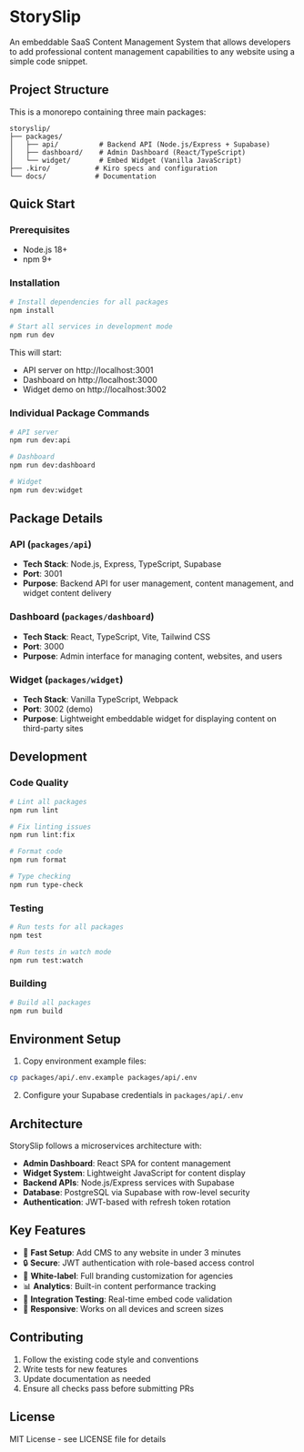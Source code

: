 # StorySlip

An embeddable SaaS Content Management System that allows developers to add professional content management capabilities to any website using a simple code snippet.

## Project Structure

This is a monorepo containing three main packages:

```
storyslip/
├── packages/
│   ├── api/          # Backend API (Node.js/Express + Supabase)
│   ├── dashboard/    # Admin Dashboard (React/TypeScript)
│   └── widget/       # Embed Widget (Vanilla JavaScript)
├── .kiro/           # Kiro specs and configuration
└── docs/            # Documentation
```

## Quick Start

### Prerequisites

- Node.js 18+ 
- npm 9+

### Installation

```bash
# Install dependencies for all packages
npm install

# Start all services in development mode
npm run dev
```

This will start:
- API server on http://localhost:3001
- Dashboard on http://localhost:3000  
- Widget demo on http://localhost:3002

### Individual Package Commands

```bash
# API server
npm run dev:api

# Dashboard
npm run dev:dashboard

# Widget
npm run dev:widget
```

## Package Details

### API (`packages/api`)
- **Tech Stack**: Node.js, Express, TypeScript, Supabase
- **Port**: 3001
- **Purpose**: Backend API for user management, content management, and widget content delivery

### Dashboard (`packages/dashboard`)
- **Tech Stack**: React, TypeScript, Vite, Tailwind CSS
- **Port**: 3000
- **Purpose**: Admin interface for managing content, websites, and users

### Widget (`packages/widget`)
- **Tech Stack**: Vanilla TypeScript, Webpack
- **Port**: 3002 (demo)
- **Purpose**: Lightweight embeddable widget for displaying content on third-party sites

## Development

### Code Quality

```bash
# Lint all packages
npm run lint

# Fix linting issues
npm run lint:fix

# Format code
npm run format

# Type checking
npm run type-check
```

### Testing

```bash
# Run tests for all packages
npm test

# Run tests in watch mode
npm run test:watch
```

### Building

```bash
# Build all packages
npm run build
```

## Environment Setup

1. Copy environment example files:
```bash
cp packages/api/.env.example packages/api/.env
```

2. Configure your Supabase credentials in `packages/api/.env`

## Architecture

StorySlip follows a microservices architecture with:

- **Admin Dashboard**: React SPA for content management
- **Widget System**: Lightweight JavaScript for content display  
- **Backend APIs**: Node.js/Express services with Supabase
- **Database**: PostgreSQL via Supabase with row-level security
- **Authentication**: JWT-based with refresh token rotation

## Key Features

- 🚀 **Fast Setup**: Add CMS to any website in under 3 minutes
- 🔒 **Secure**: JWT authentication with role-based access control
- 🎨 **White-label**: Full branding customization for agencies
- 📊 **Analytics**: Built-in content performance tracking
- 🔧 **Integration Testing**: Real-time embed code validation
- 📱 **Responsive**: Works on all devices and screen sizes

## Contributing

1. Follow the existing code style and conventions
2. Write tests for new features
3. Update documentation as needed
4. Ensure all checks pass before submitting PRs

## License

MIT License - see LICENSE file for details
